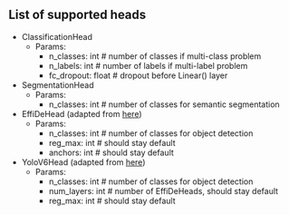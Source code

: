 ## List of supported heads
- ClassificationHead
  - Params:
    - n_classes: int # number of classes if multi-class problem
    - n_labels: int # number of labels if multi-label problem
    - fc_dropout: float # dropout before Linear() layer
- SegmentationHead
  - Params:
    - n_classes: int # number of classes for semantic segmentation
- EffiDeHead (adapted from [here](https://github.com/meituan/YOLOv6/blob/725913050e15a31cd091dfd7795a1891b0524d35/yolov6/models/effidehead.py))
  - Params:
    - n_classes: int # number of classes for object detection
    - reg_max: int # should stay default
    - anchors: int # should stay default
- YoloV6Head (adapted from [here](https://github.com/meituan/YOLOv6/blob/725913050e15a31cd091dfd7795a1891b0524d35/yolov6/models/effidehead.py))
  - Params:
    - n_classes: int # number of classes for object detection
    - num_layers: int # number of EffiDeHeads, should stay default
    - reg_max: int # should stay default
